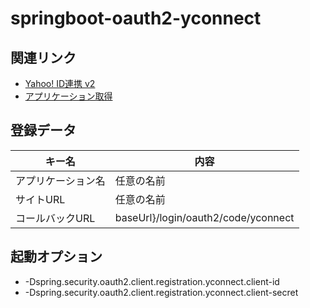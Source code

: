 # springboot-oauth2-yconnect

## 関連リンク

* [Yahoo! ID連携 v2](https://developer.yahoo.co.jp/yconnect/v2/)
* [アプリケーション取得](https://e.developer.yahoo.co.jp/dashboard/)

## 登録データ

| キー名 | 内容 |
|---|---|
| アプリケーション名 | 任意の名前 |
| サイトURL | 任意の名前 |
| コールバックURL | baseUrl}/login/oauth2/code/yconnect |

## 起動オプション

* -Dspring.security.oauth2.client.registration.yconnect.client-id
* -Dspring.security.oauth2.client.registration.yconnect.client-secret
    
    
